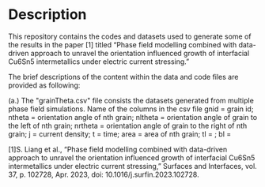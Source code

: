 # Description 
This repository contains the codes and datasets used to generate some of the results in the paper [1] titled 
“Phase field modelling combined with data-driven approach to unravel the orientation influenced growth of interfacial Cu6Sn5 intermetallics under electric current stressing.”

The brief descriptions of the content within the data and code files are provided as following:

(a.) The "grainTheta.csv" file consists the datasets generated from multiple phase field simulations.
   Name of the columns in the csv file
   gnid = grain id;
   ntheta = orientation angle of nth grain;
   nltheta = orientation angle of grain to the left of nth grain;
   nrtheta = orientation angle of grain to the right of nth grain;
   j = current density;
   t = time;
   area	= area of nth grain;
   tl = ;
   bl =

   [1]S. Liang et al., “Phase field modelling combined with data-driven approach to unravel the orientation influenced growth of interfacial Cu6Sn5 intermetallics under electric current stressing,” Surfaces and Interfaces, vol. 37, p. 102728, Apr. 2023, doi: 10.1016/j.surfin.2023.102728.

